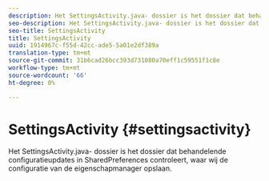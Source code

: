 ```yaml
---
description: Het SettingsActivity.java- dossier is het dossier dat behandelende configuratieupdates in SharedPreferences controleert, waar wij de configuratie van de eigenschapmanager opslaan.
seo-description: Het SettingsActivity.java- dossier is het dossier dat behandelende configuratieupdates in SharedPreferences controleert, waar wij de configuratie van de eigenschapmanager opslaan.
seo-title: SettingsActivity
title: SettingsActivity
uuid: 1914967c-f55d-42cc-ade5-5a01e2df389a
translation-type: tm+mt
source-git-commit: 31b6cad26bcc393d731080a70eff1c59551f1c8e
workflow-type: tm+mt
source-wordcount: '66'
ht-degree: 0%

---
```



# SettingsActivity {#settingsactivity}

Het SettingsActivity.java- dossier is het dossier dat behandelende configuratieupdates in SharedPreferences controleert, waar wij de configuratie van de eigenschapmanager opslaan.